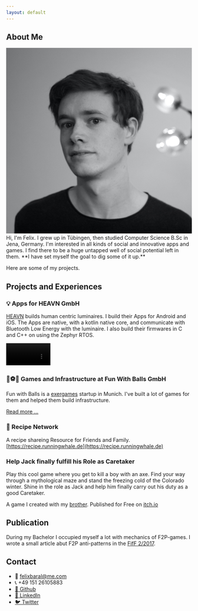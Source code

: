 ```yaml
---
layout: default
---
```


## About Me
<img class="profile-picture" src="me.jpg">
Hi, I'm Felix. I grew up in Tübingen, then studied Computer Science B.Sc in Jena, Germany. I'm interested in all kinds of social and innovative apps and games. I find there to be a huge untapped well of social potential left in them. **I have set myself the goal to dig some of it up.**

Here are some of my projects.

## Projects and Experiences

### 💡 Apps for HEAVN GmbH

[HEAVN](https://heavn-lights.com) builds human centric luminaires. I build their Apps for Android and iOS. The Apps are native, with a kotlin native core, and communicate with Bluetooth Low Energy with the luminaire. I also build their firmwares in C and C++ on using the Zephyr RTOS.

<video autoplay controls loop width="120pt">
  <source type="video/mp4" src="ressources/heavn_small.mp4">
</video>

### 🎾⚽️🏐 Games and Infrastructure at Fun With Balls GmbH

Fun with Balls is a [exergames](https://en.wikipedia.org/wiki/Exergaming) startup in Munich. I've built a lot of games for them and helped them build infrastructure. <br>

[Read more ...](fun_with_balls)

### 🌮 Recipe Network

A recipe shareing Resource for Friends and Family.<br>
[https://recipe.runningwhale.de](https://recipe.runningwhale.de)

### Help Jack finally fulfill his Role as Caretaker
Play this cool game where you get to kill a boy with an axe. Find your way through a mythological maze and stand the freezing cold of the Colorado winter. Shine in the role as Jack and help him finally carry out his duty as a good Caretaker.

A game I created with my [brother](https://twitter.com/valentinbaral).
Published for Free on [itch.io](https://funwithaxes.itch.io/help-jack-finally-fulfill-his-role-as-caretaker) 

## Publication

During my Bachelor I occupied myself a lot with mechanics of F2P-games. I wrote a small article abut F2P anti-patterns in the [FifF 2/2017](https://www.fiff.de/publikationen/fiff-kommunikation/fk-2017/fk-2017-2).

## Contact
- 💌 felixbaral@me.com
- 📞 +49 151 26105883
- [🐙 Github](https://github.com/felixbaral) 
- [👔 LinkedIn](https://www.linkedin.com/in/felix-baral-a3453a146/) 
- [🐦 Twitter](https://twitter.com/reiskeksultd) 

<br>
<br>

